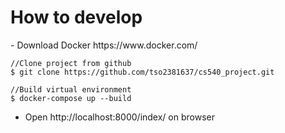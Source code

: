 <h1>How to develop</h1>
- Download Docker
https://www.docker.com/

``` console
//Clone project from github
$ git clone https://github.com/tso2381637/cs540_project.git

//Build virtual environment
$ docker-compose up --build
```
- Open http://localhost:8000/index/ on browser